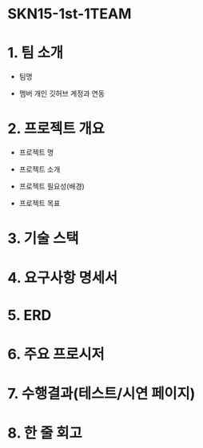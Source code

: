 # SKN15-1st-1TEAM


# 1. 팀 소개

- 팀명

- 멤버 개인 깃허브 계정과 연동

 

# 2. 프로젝트 개요

- 프로젝트 명

- 프로젝트 소개

- 프로젝트 필요성(배경)

- 프로젝트 목표

 

# 3. 기술 스택

 

# 4. 요구사항 명세서

 

# 5. ERD

 

# 6. 주요 프로시저

 

# 7. 수행결과(테스트/시연 페이지)

 

# 8. 한 줄 회고
